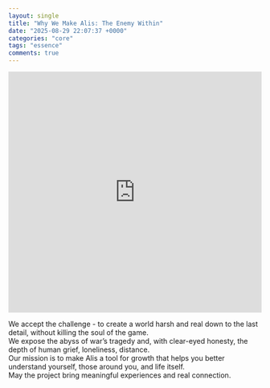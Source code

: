 ```yaml
---
layout: single
title: "Why We Make Alis: The Enemy Within"
date: "2025-08-29 22:07:37 +0000"
categories: "core"
tags: "essence"
comments: true
---
```


<iframe 
  src="https://drive.google.com/file/d/1WS-UHxkiLTNM0CvPgDW4LY-NbA3kNxQr/preview" 
  style="width:100%; max-width:640px; height:480px; border:none;" 
  allow="autoplay">
</iframe>

We accept the challenge - to create a world harsh and real down to the last detail, without killing the soul of the game.  
We expose the abyss of war’s tragedy and, with clear-eyed honesty, the depth of human grief, loneliness, distance.  
Our mission is to make Alis a tool for growth that helps you better understand yourself, those around you, and life itself.  
May the project bring meaningful experiences and real connection.
